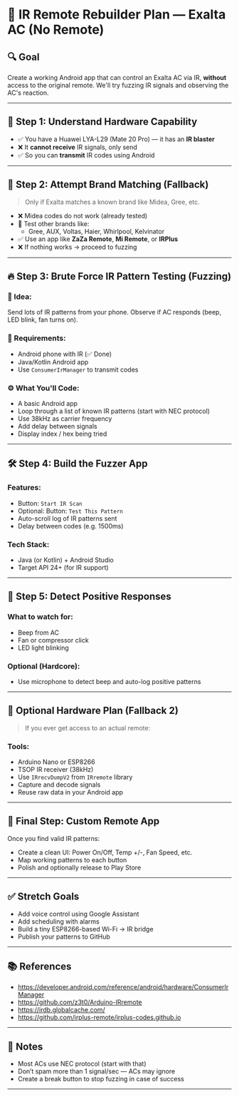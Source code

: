 # 📡 IR Remote Rebuilder Plan — Exalta AC (No Remote)

## 🔍 Goal
Create a working Android app that can control an Exalta AC via IR, **without** access to the original remote. We'll try fuzzing IR signals and observing the AC's reaction.

---

## 🧩 Step 1: Understand Hardware Capability

- ✅ You have a Huawei LYA-L29 (Mate 20 Pro) — it has an **IR blaster**
- ❌ It **cannot receive** IR signals, only send
- ✅ So you can **transmit** IR codes using Android

---

## 🔬 Step 2: Attempt Brand Matching (Fallback)

> Only if Exalta matches a known brand like Midea, Gree, etc.

- ❌ Midea codes do not work (already tested)
- 🔁 Test other brands like:
  - Gree, AUX, Voltas, Haier, Whirlpool, Kelvinator
- ✅ Use an app like **ZaZa Remote**, **Mi Remote**, or **IRPlus**
- ❌ If nothing works → proceed to fuzzing

---

## 🔥 Step 3: Brute Force IR Pattern Testing (Fuzzing)

### 🧠 Idea:
Send lots of IR patterns from your phone. Observe if AC responds (beep, LED blink, fan turns on).

### 📱 Requirements:
- Android phone with IR (✅ Done)
- Java/Kotlin Android app
- Use `ConsumerIrManager` to transmit codes

### ⚙️ What You'll Code:
- A basic Android app
- Loop through a list of known IR patterns (start with NEC protocol)
- Use 38kHz as carrier frequency
- Add delay between signals
- Display index / hex being tried

---

## 🛠️ Step 4: Build the Fuzzer App

### Features:
- Button: `Start IR Scan`
- Optional: Button: `Test This Pattern`
- Auto-scroll log of IR patterns sent
- Delay between codes (e.g. 1500ms)

### Tech Stack:
- Java (or Kotlin) + Android Studio
- Target API 24+ (for IR support)

---

## 🧪 Step 5: Detect Positive Responses

### What to watch for:
- Beep from AC
- Fan or compressor click
- LED light blinking

### Optional (Hardcore):
- Use microphone to detect beep and auto-log positive patterns

---

## 🧰 Optional Hardware Plan (Fallback 2)

> If you ever get access to an actual remote:

### Tools:
- Arduino Nano or ESP8266
- TSOP IR receiver (38kHz)
- Use `IRrecvDumpV2` from `IRremote` library
- Capture and decode signals
- Reuse raw data in your Android app

---

## 🎯 Final Step: Custom Remote App

Once you find valid IR patterns:
- Create a clean UI: Power On/Off, Temp +/-, Fan Speed, etc.
- Map working patterns to each button
- Polish and optionally release to Play Store

---

## ✅ Stretch Goals
- Add voice control using Google Assistant
- Add scheduling with alarms
- Build a tiny ESP8266-based Wi-Fi → IR bridge
- Publish your patterns to GitHub

---

## 📚 References
- https://developer.android.com/reference/android/hardware/ConsumerIrManager
- https://github.com/z3t0/Arduino-IRremote
- https://irdb.globalcache.com/
- https://github.com/irplus-remote/irplus-codes.github.io

---

## 🧠 Notes
- Most ACs use NEC protocol (start with that)
- Don’t spam more than 1 signal/sec — ACs may ignore
- Create a break button to stop fuzzing in case of success

---


